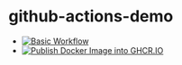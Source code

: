 # github-actions-demo

- [![Basic Workflow](https://github.com/Sumanshu-Nankana/github-actions-demo/actions/workflows/1.%20Basic%20Workflow.yml/badge.svg)](https://github.com/Sumanshu-Nankana/github-actions-demo/actions/workflows/1.%20Basic%20Workflow.yml)
- [![Publish Docker Image into GHCR.IO](https://github.com/Sumanshu-Nankana/github-actions-demo/actions/workflows/16.%20Publish%20Docker%20Images%20to%20GitHub.yaml/badge.svg)](https://github.com/Sumanshu-Nankana/github-actions-demo/actions/workflows/16.%20Publish%20Docker%20Images%20to%20GitHub.yaml)
